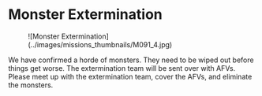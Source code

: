 # Monster Extermination

<figure markdown>
![Monster Extermination](../images/missions_thumbnails/M091_4.jpg)
</figure>

We have confirmed a horde of monsters. They need to be wiped out before things get worse. The extermination team will be sent over with AFVs.
Please meet up with the extermination team, cover the AFVs, and eliminate the monsters.
